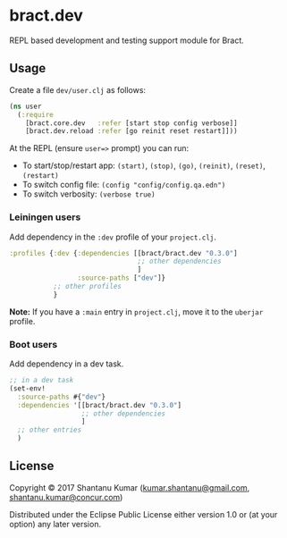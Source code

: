# bract.dev

REPL based development and testing support module for Bract.


## Usage

Create a file `dev/user.clj` as follows:

```clojure
(ns user
  (:require
    [bract.core.dev   :refer [start stop config verbose]]
    [bract.dev.reload :refer [go reinit reset restart]]))
```

At the REPL (ensure `user=>` prompt) you can run:
* To start/stop/restart app: `(start)`, `(stop)`, `(go)`, `(reinit)`, `(reset)`, `(restart)`
* To switch config file: `(config "config/config.qa.edn")`
* To switch verbosity: `(verbose true)`

### Leiningen users

Add dependency in the `:dev` profile of your `project.clj`.

```clojure
:profiles {:dev {:dependencies [[bract/bract.dev "0.3.0"]
                                ;; other dependencies
                                ]
                 :source-paths ["dev"]}
           ;; other profiles
           }
```

**Note:** If you have a `:main` entry in `project.clj`, move it to the `uberjar` profile.

### Boot users

Add dependency in a dev task.

```clojure
;; in a dev task
(set-env!
  :source-paths #{"dev"}
  :dependencies '[[bract/bract.dev "0.3.0"]
                  ;; other dependencies
                  ]
  ;; other entries
  )
```


## License

Copyright © 2017 Shantanu Kumar (kumar.shantanu@gmail.com, shantanu.kumar@concur.com)

Distributed under the Eclipse Public License either version 1.0 or (at
your option) any later version.
